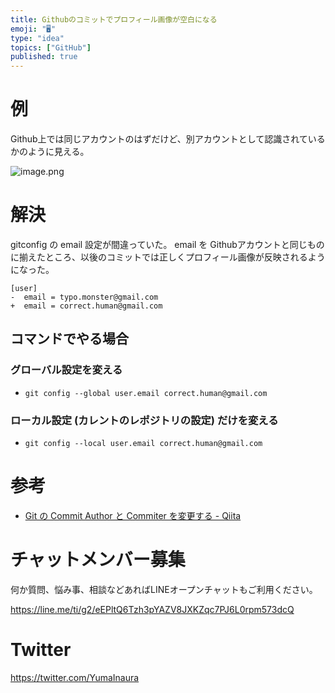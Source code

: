 ```yaml
---
title: Githubのコミットでプロフィール画像が空白になる 
emoji: "🖥"
type: "idea"
topics: ["GitHub"]
published: true
---
```


# 例

Github上では同じアカウントのはずだけど、別アカウントとして認識されているかのように見える。

![image.png](https://qiita-image-store.s3.amazonaws.com/0/89618/7be4763b-1ba1-6736-1747-17c387f52cdc.png)

# 解決

gitconfig の email 設定が間違っていた。
email を Githubアカウントと同じものに揃えたところ、以後のコミットでは正しくプロフィール画像が反映されるようになった。

```diff:~/.gitconfig
[user]
-  email = typo.monster@gmail.com
+  email = correct.human@gmail.com
```

## コマンドでやる場合

### グローバル設定を変える

- `git config --global user.email correct.human@gmail.com`

### ローカル設定 (カレントのレポジトリの設定) だけを変える

- `git config --local user.email correct.human@gmail.com`


# 参考

- [Git の Commit Author と Commiter を変更する - Qiita](https://qiita.com/sea_mountain/items/d70216a5bc16a88ed932)








<!-- Update From Qiita API -->

# チャットメンバー募集


何か質問、悩み事、相談などあればLINEオープンチャットもご利用ください。

https://line.me/ti/g2/eEPltQ6Tzh3pYAZV8JXKZqc7PJ6L0rpm573dcQ





# Twitter


https://twitter.com/YumaInaura


<!-- Update From Qiita API -->


